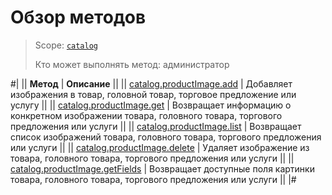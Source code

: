 # Обзор методов

> Scope: [`catalog`](../../scopes/permissions.md)
>
> Кто может выполнять метод: администратор

#|
|| **Метод** | **Описание** ||
|| [catalog.productImage.add](./catalog-product-image-add.md) | Добавляет изображения в товар, головной товар, торговое предложение или услугу ||
|| [catalog.productImage.get](./catalog-product-image-get.md) | Возвращает информацию о конкретном изображении товара, головного товара, торгового предложения или услуги ||
|| [catalog.productImage.list](./catalog-product-image-list.md) | Возвращает список изображений товара, головного товара, торгового предложения или услуги ||
|| [catalog.productImage.delete](./catalog-product-image-delete.md) | Удаляет изображение из товара, головного товара, торгового предложения или услуги ||
|| [catalog.productImage.getFields](./catalog-product-image-get-fields.md) | Возвращает доступные поля картинки товара, головного товара, торгового предложения или услуги ||
|#